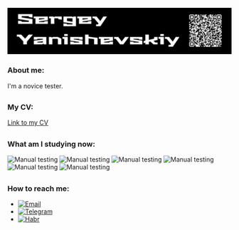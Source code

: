 [![Header](https://github.com/SergeyYan/SergeyYan/blob/assets/Header.png)](https://hh.ru/applicant/resumes/view?resume=eb558dc4ff032efb870039ed1f4979414f3574)

### About me:
I'm a novice tester.
##

### My CV:
[Link to my CV](https://hh.ru/applicant/resumes/view?resume=eb558dc4ff032efb870039ed1f4979414f3574)
##

### What am I studying now:
![Manual testing](https://img.shields.io/badge/-Manual_testing-blue) 
![Manual testing](https://img.shields.io/badge/-Bug_report-red) 
![Manual testing](https://img.shields.io/badge/-Check_list-yellow) 
![Manual testing](https://img.shields.io/badge/-Test_cases-green) 
![Manual testing](https://img.shields.io/badge/-Jira-orange) 
![Manual testing](https://img.shields.io/badge/-Github-gray) 
##

### How to reach me:
- [![Email](https://img.shields.io/badge/My_email-090909?style=for-the-badge&logo=gmail&logoColor=red)](mailto:mehtkiller@gmail.com)
- [![Telegram](https://img.shields.io/badge/My_telegram-090909?style=for-the-badge&logo=telegram&logoColor=31a5db)](https://t.me/Blago_0)
- [![Habr](https://img.shields.io/badge/My_habr_profile-090909?style=for-the-badge&logo=habr&logoColor=white)](https://career.habr.com/blag0)
